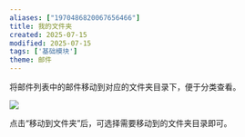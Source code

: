 ```yaml
---
aliases: ["1970486820067656466"]
title: 我的文件夹
created: 2025-07-15
modified: 2025-07-15
tags: ['基础模块']
theme: 邮件
---
```


将邮件列表中的邮件移动到对应的文件夹目录下，便于分类查看。

![](https://myhelpdoc.oss-cn-heyuan.aliyuncs.com/mdimages/372b135d5c2212533fa6d8425f12bfab.jpg)

点击“移动到文件夹”后，可选择需要移动到的文件夹目录即可。

